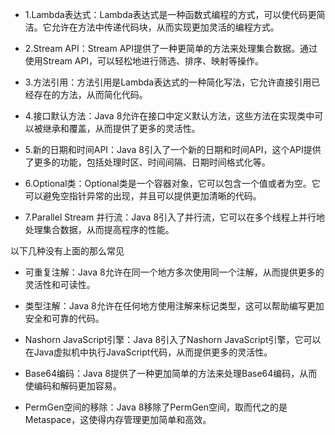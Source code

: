 - 1.Lambda表达式：Lambda表达式是一种函数式编程的方式，可以使代码更简洁。它允许在方法中传递代码块，从而实现更加灵活的编程方式。

- 2.Stream API：Stream API提供了一种更简单的方法来处理集合数据。通过使用Stream API，可以轻松地进行筛选、排序、映射等操作。

- 3.方法引用：方法引用是Lambda表达式的一种简化写法，它允许直接引用已经存在的方法，从而简化代码。

- 4.接口默认方法：Java 8允许在接口中定义默认方法，这些方法在实现类中可以被继承和覆盖，从而提供了更多的灵活性。

- 5.新的日期和时间API：Java 8引入了一个新的日期和时间API，这个API提供了更多的功能，包括处理时区、时间间隔、日期时间格式化等。

- 6.Optional类：Optional类是一个容器对象，它可以包含一个值或者为空。它可以避免空指针异常的出现，并且可以提供更加清晰的代码。

- 7.Parallel Stream 并行流：Java 8引入了并行流，它可以在多个线程上并行地处理集合数据，从而提高程序的性能。

以下几种没有上面的那么常见

- 可重复注解：Java 8允许在同一个地方多次使用同一个注解，从而提供更多的灵活性和可读性。

- 类型注解：Java 8允许在任何地方使用注解来标记类型，这可以帮助编写更加安全和可靠的代码。

- Nashorn JavaScript引擎：Java 8引入了Nashorn JavaScript引擎，它可以在Java虚拟机中执行JavaScript代码，从而提供更多的灵活性。

- Base64编码：Java 8提供了一种更加简单的方法来处理Base64编码，从而使编码和解码更加容易。

- PermGen空间的移除：Java 8移除了PermGen空间，取而代之的是Metaspace，这使得内存管理更加简单和高效。
